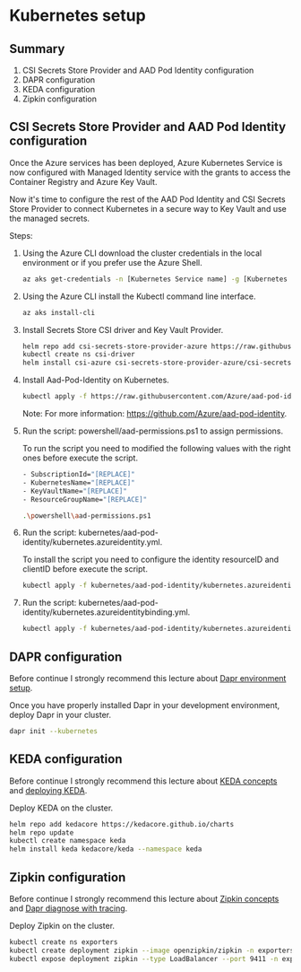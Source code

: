 # Kubernetes setup

## Summary

1. CSI Secrets Store Provider and AAD Pod Identity configuration
2. DAPR configuration
3. KEDA configuration
4. Zipkin configuration

## CSI Secrets Store Provider and AAD Pod Identity configuration

Once the Azure services has been deployed, Azure Kubernetes Service is now configured with Managed Identity service with the grants to access the Container Registry and Azure Key Vault. 

Now it's time to configure the rest of the AAD Pod Identity and CSI Secrets Store Provider to connect Kubernetes in a secure way to Key Vault and use the managed secrets.

Steps:

1. Using the Azure CLI download the cluster credentials in the local environment or if you prefer use the Azure Shell.

    ```bash
    az aks get-credentials -n [Kubernetes Service name] -g [Kubernetes Service resource group]
    ```

2. Using the Azure CLI install the Kubectl command line interface.

    ```bash
    az aks install-cli
    ```

3. Install Secrets Store CSI driver and Key Vault Provider.
    
    ```bash
    helm repo add csi-secrets-store-provider-azure https://raw.githubusercontent.com/Azure/secrets-store-csi-driver-provider-azure/master/charts
    kubectl create ns csi-driver
    helm install csi-azure csi-secrets-store-provider-azure/csi-secrets-store-provider-azure --namespace csi-driver
    ```

4. Install Aad-Pod-Identity on Kubernetes.

    ```bash
    kubectl apply -f https://raw.githubusercontent.com/Azure/aad-pod-identity/master/deploy/infra/deployment-rbac.yaml
    ```

    Note: For more information: https://github.com/Azure/aad-pod-identity.

5. Run the script: powershell/aad-permissions.ps1 to assign permissions.

    To run the script you need to modified the following values with the right ones before execute the script.

    ```bash
    - SubscriptionId="[REPLACE]"
    - KubernetesName="[REPLACE]"
    - KeyVaultName="[REPLACE]"
    - ResourceGroupName="[REPLACE]"
    ```

    ```bash
    .\powershell\aad-permissions.ps1
    ```

6. Run the script: kubernetes/aad-pod-identity/kubernetes.azureidentity.yml.

    To install the script you need to configure the identity resourceID and clientID before execute the script.

    ```bash
    kubectl apply -f kubernetes/aad-pod-identity/kubernetes.azureidentity.yml
    ```

7. Run the script: kubernetes/aad-pod-identity/kubernetes.azureidentitybinding.yml.

    ```bash
    kubectl apply -f kubernetes/aad-pod-identity/kubernetes.azureidentitybinding.yml
    ```

## DAPR configuration

Before continue I strongly recommend this lecture about [Dapr environment setup](https://github.com/dapr/docs/blob/master/getting-started/environment-setup.md).

Once you have properly installed Dapr in your development environment, deploy Dapr in your cluster.

```bash
dapr init --kubernetes
```

## KEDA configuration

Before continue I strongly recommend this lecture about [KEDA concepts](https://keda.sh/docs/2.0/concepts/) and [deploying KEDA](https://keda.sh/docs/2.0/deploy/).

Deploy KEDA on the cluster.

```bash
helm repo add kedacore https://kedacore.github.io/charts
helm repo update
kubectl create namespace keda
helm install keda kedacore/keda --namespace keda
```

## Zipkin configuration

Before continue I strongly recommend this lecture about [Zipkin concepts](https://zipkin.io/) and [Dapr diagnose with tracing](https://github.com/dapr/docs/tree/master/howto/diagnose-with-tracing).

Deploy Zipkin on the cluster.

```bash
kubectl create ns exporters
kubectl create deployment zipkin --image openzipkin/zipkin -n exporters
kubectl expose deployment zipkin --type LoadBalancer --port 9411 -n exporters
```
